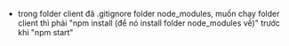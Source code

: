 - trong folder client đã .gitignore folder node_modules, muốn chạy folder client thì phải "npm install (để nó install folder node_modules về)" trước khi "npm start"
